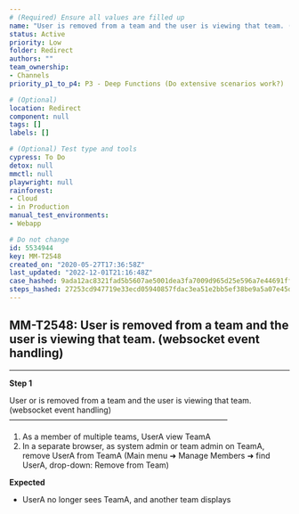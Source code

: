 ```yaml
---
# (Required) Ensure all values are filled up
name: "User is removed from a team and the user is viewing that team. (websocket event handling)"
status: Active
priority: Low
folder: Redirect
authors: ""
team_ownership: 
- Channels
priority_p1_to_p4: P3 - Deep Functions (Do extensive scenarios work?)

# (Optional)
location: Redirect
component: null
tags: []
labels: []

# (Optional) Test type and tools
cypress: To Do
detox: null
mmctl: null
playwright: null
rainforest: 
- Cloud
- in Production
manual_test_environments: 
- Webapp

# Do not change
id: 5534944
key: MM-T2548
created_on: "2020-05-27T17:36:58Z"
last_updated: "2022-12-01T21:16:48Z"
case_hashed: 9ada12ac8321fad5b5607ae5001dea3fa7009d965d25e596a7e44691ff3f668523fa3e393b1fc0755f21df4b478cbb36
steps_hashed: 27253cd947719e33ecd05940857fdac3ea51e2bb5ef38be9a5a07e45db00e29d9b6a7340cdc646eb04da4a576a73a8af
---
```


<!-- (Auto-generated) Based on frontmatter's "key" and "name" -->

## MM-T2548: User is removed from a team and the user is viewing that team. (websocket event handling)

---

**Step 1**

User or is removed from a team and the user is viewing that team. (websocket event handling)\
————————————————————————————

1. As a member of multiple teams, UserA view TeamA
2. In a separate browser, as system admin or team admin on TeamA, remove UserA from TeamA (Main menu ➜ Manage Members ➜ find UserA, drop-down: Remove from Team)

**Expected**

- UserA no longer sees TeamA, and another team displays
